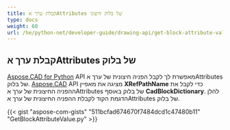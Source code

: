 ```yaml
---
title: קבלת ערך אAttributes של בלוק חיצוני
type: docs
weight: 60
url: /he/python-net/developer-guide/drawing-api/get-block-attribute-value-of-external-reference/
---
```


## **קבלת ערך אAttributes של בלוק**

[Aspose.CAD for Python](/he/cad/python/) API מאפשרת לך לקבל הפניה חיצונית של ערך אAttributes של בלוק. [Aspose.CAD](https://products.aspose.com/cad/python/) API מציגה את מאפיין **XRefPathName** כדי לקבל את ההפניה החיצונית של ערך אAttributes של בלוק באוסף **CadBlockDictionary**. להלן הדגמת הקוד לקבלת ההפניה החיצונית של ערך אAttributes של בלוק.

{{< gist "aspose-com-gists" "511bcfad674670f7484dcd1c47480b11" "GetBlockAttributeValue.py" >}}
